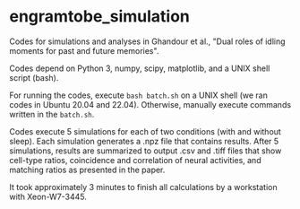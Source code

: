 # engramtobe_simulation
Codes for simulations and analyses in Ghandour et al., "Dual roles of idling moments for past and future memories".

Codes depend on Python 3, numpy, scipy, matplotlib, and a UNIX shell script (bash).

For running the codes, execute `bash batch.sh` on a UNIX shell (we ran codes in Ubuntu 20.04 and 22.04). Otherwise, manually execute commands written in the `batch.sh`.

Codes execute 5 simulations for each of two conditions (with and without sleep). Each simulation generates a .npz file that contains results. After 5 simulations, results are summarized to output .csv and .tiff files that show cell-type ratios, coincidence and correlation of neural activities, and matching ratios as presented in the paper. 

It took approximately 3 minutes to finish all calculations by a workstation with Xeon-W7-3445.
